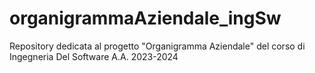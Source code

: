 # organigrammaAziendale_ingSw
Repository dedicata al progetto "Organigramma Aziendale" del corso di Ingegneria Del Software A.A. 2023-2024
